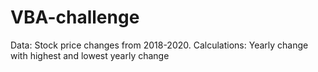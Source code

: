 # VBA-challenge

Data: Stock price changes from 2018-2020. 
Calculations: Yearly change with highest and lowest yearly change
